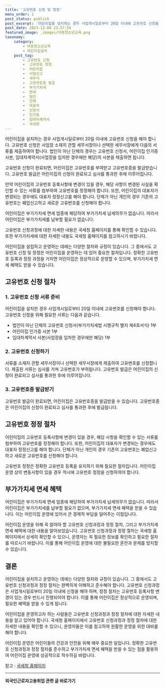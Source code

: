```yaml
---
title: '고유번호 신청 및 정정'
menu_order: 1
post_status: publish
post_excerpt: '어린이집을 설치하는 경우 사업개시일로부터 20일 이내에 고유번호 신청을 해야 합니다. 고유번호 신청은 사업장 소재지 관할 세무서장이나 선택한 세무서장에게 다음의 서류를 제출하여야 합니다. 법인이 아닌 단체의 경우는 고유번호 신청서, 어린이집 인가증 사본, 임대차계약서 사업장을 임차한 경우에만 해당 의 사본을 제출하면 됩니다.'
post_date: 2023-12-08 23:57:54
featured_image: _images/아동청소년교육.png
taxonomy:
    category:
        - 아동청소년교육
        - 어린이집설치
    post_tag:
        - 고유번호 신청
        -  고유번호 정정
        -  어린이집
        -  사업신고
        -  세무서
        -  고유번호증 발급
        -  부가가치세
        -  면세
        -  법인
        -  단체
        -  대표자
        -  신청서
        -  인가증
        -  임대차계약서
        -  국세청
---
```



어린이집을 설치하는 경우 사업개시일로부터 20일 이내에 고유번호 신청을 해야 합니다. 고유번호 신청은 사업장 소재지 관할 세무서장이나 선택한 세무서장에게 다음의 서류를 제출하여야 합니다. 법인이 아닌 단체의 경우는 고유번호 신청서, 어린이집 인가증 사본, 임대차계약서(사업장을 임차한 경우에만 해당)의 사본을 제출하면 됩니다.

고유번호 신청이 완료되면, 어린이집은 고유번호를 부여받고 고유번호증을 발급받습니다. 고유번호 발급은 어린이집의 신청이 완료되고 심사를 통과한 후에 이루어집니다.

만약 어린이집의 고유번호 등록사항에 변경이 있을 경우, 해당 사항이 변경된 사실을 확인할 수 있는 서류를 첨부하여 고유번호를 정정해야 합니다. 또한, 어린이집의 대표자가 변경되는 경우에도 대표자 정정신고를 해야 합니다. 단체가 아닌 개인의 경우 기존의 고유번호는 폐업신고하고 새로운 고유번호를 신청해야 합니다.

어린이집은 부가가치세 면세 업종에 해당하여 부가가치세 납세의무가 없습니다. 따라서 어린이집은 부가가치세를 납부할 필요가 없습니다.

고유번호 신청과정에 대한 자세한 내용은 국세청 홈페이지를 통해 확인할 수 있습니다. 또한 부가가치세에 대한 자세한 내용도 국세청 홈페이지를 참고하시기 바랍니다.

어린이집을 설립하고 운영하는 데에는 다양한 절차와 규정이 있습니다. 그 중에서도 고유번호 신청 및 정정은 어린이집을 운영하는 데 있어 중요한 절차입니다. 정확한 고유번호 등록과 정정 과정을 거치면 어린이집은 정상적으로 운영할 수 있으며, 부가가치세 면세 혜택도 받을 수 있습니다.

## 고유번호 신청 절차
### 1. 고유번호 신청 서류 준비
어린이집을 설치한 경우 사업개시일로부터 20일 이내에 고유번호를 신청해야 합니다. 고유번호 신청을 위해 필요한 서류는 다음과 같습니다.
- 법인이 아닌 단체의 고유번호 신청서(부가가치세법 시행규칙 별지 제4호서식) 1부
- 어린이집 인가증 사본 1부
- 임대차계약서 사본(사업장을 임차한 경우에만 해당) 1부

### 2. 고유번호 신청하기
서류를 소재지 관할 세무서장이나 선택한 세무서장에게 제출하여 고유번호를 신청합니다. 제출된 서류는 심사를 거쳐 고유번호가 부여됩니다. 고유번호 발급은 어린이집의 신청이 완료되고 심사를 통과한 후에 이루어집니다.

### 3. 고유번호증 발급받기
고유번호 발급이 완료되면, 어린이집은 고유번호증을 발급받을 수 있습니다. 고유번호증은 어린이집의 신청이 완료되고 심사를 통과한 후에 발급됩니다.

## 고유번호 정정 절차
어린이집의 고유번호 등록사항에 변경이 있을 경우, 해당 사항을 확인할 수 있는 서류를 첨부하여 고유번호를 정정해야 합니다. 또한, 어린이집의 대표자가 변경되는 경우에도 대표자 정정신고를 해야 합니다. 단체가 아닌 개인의 경우 기존의 고유번호는 폐업신고하고 새로운 고유번호를 신청해야 합니다.

고유번호 정정은 정확한 고유번호 등록을 유지하기 위해 필요한 절차입니다. 어린이집 운영 상의 변동사항이 있을 경우 적시에 고유번호 정정을 신청하여야 합니다.

## 부가가치세 면세 혜택
어린이집은 부가가치세 면세 업종에 해당하여 부가가치세 납세의무가 없습니다. 따라서 어린이집은 부가가치세를 납부할 필요가 없으며, 부가가치세 면세 혜택을 받을 수 있습니다. 이는 어린이집 운영에 있어서 큰 경제적 부담을 덜어주는 이점입니다.

어린이집 운영을 위해 꼭 알아야 할 고유번호 신청과정과 정정 절차, 그리고 부가가치세 면세 혜택에 대한 내용을 알아보았습니다. 고유번호 신청과정과 정정 절차는 국세청 홈페이지에서 상세히 확인할 수 있으니, 운영자는 꼭 필요한 정보를 확인하고 필요한 절차를 따르시기 바랍니다. 이를 통해 어린이집 운영에 대한 불필요한 혼란과 문제를 방지할 수 있습니다.

## 결론
어린이집을 설치하고 운영하는 데에는 다양한 절차와 규정이 있습니다. 그 중에서도 고유번호 신청과정과 정정 절차는 완벽하게 이해하고 준수해야 합니다. 고유번호 신청과정은 사업개시일로부터 20일 이내에 신청을 해야 하며, 정정 절차는 고유번호 등록사항 변경이 있는 경우 반드시 진행되어야 합니다. 이를 통해 어린이집은 정상적으로 운영되며, 필요한 혜택을 받을 수 있게 됩니다.

어린이집을 운영하고자 하는 사람들은 고유번호 신청과정과 정정 절차에 대한 자세한 내용을 알고 있어야 합니다. 국세청 홈페이지에서 고유번호 신청과정과 정정 절차에 대한 자세한 내용을 확인할 수 있으니, 운영자들은 이를 참고하여 원활한 운영을 위한 대비를 해야 합니다.

어린이집 운영은 어린이들의 건강과 안전을 위해 매우 중요한 일입니다. 정확한 고유번호 신청과정과 정정 절차를 준수하고 부가가치세 면세 혜택을 받을 수 있는 점을 활용하여 어린이집 운영에 성공적으로 착수하길 바랍니다.

참고 : [국세청 홈페이지](https://www.nts.go.kr)
<!-- wp:separator -->
<hr class="wp-block-separator has-alpha-channel-opacity"/>
<!-- /wp:separator -->

<!-- wp:group {"backgroundColor":"base","layout":{"type":"constrained"}} -->
<div class="wp-block-group has-base-background-color has-background"><!-- wp:paragraph {"align":"center","fontSize":"medium"} -->
<p class="has-text-align-center has-large-font-size"><strong>외국인근로자고용취업 관련 글 바로가기</strong></p>
<!-- /wp:paragraph -->


<!-- wp:latest-posts
{"categories":[{"id":10884,"count":19,"description":"","link":"https://uknowlaw.com/category/%ec%99%b8%ea%b5%ad%ec%9d%b8%ea%b7%bc%eb%a1%9c%ec%9e%90%ea%b3%a0%ec%9a%a9%ec%b7%a8%ec%97%85/","name":"외국인근로자고용취업","slug":"외국인근로자고용취업","taxonomy":"category","parent":0,"meta":[],"_links":{"self":[{"href":"https://uknowlaw.com/wp-json/wp/v2/categories/10884"}],"collection":[{"href":"https://uknowlaw.com/wp-json/wp/v2/categories"}],"about":[{"href":"https://uknowlaw.com/wp-json/wp/v2/taxonomies/category"}],"wp:post_type":[{"href":"https://uknowlaw.com/wp-json/wp/v2/posts?categories=10884"}],"curies":[{"name":"wp","href":"https://api.w.org/{rel}","templated":true}]}}],"postsToShow":100,"excerptLength":28,"postLayout":"grid","columns":2,"featuredImageAlign":"left","featuredImageSizeSlug":"large","fontSize":"small"} /--></div>
<!-- /wp:group -->
